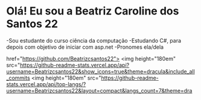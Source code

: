 # Olá! Eu sou a Beatriz Caroline dos Santos 22 
-Sou estudante do curso ciência da computação
-Estudando C#, para depois com objetivo de iniciar com asp.net
-Pronomes ela/dela


href="https://github.com/Beatrizcsantos22">
<img height="180em" src="https://github-readme-stats.vercel.app/api?username=Beatrizcsantos22&show_icons=true&theme=dracula&include_all_commits
<img height="180em" src="https://github-readme-stats.vercel.app/api/top-langs/?username=Beatrizcsantos22&layout=compact&langs_count=7&theme=dra




